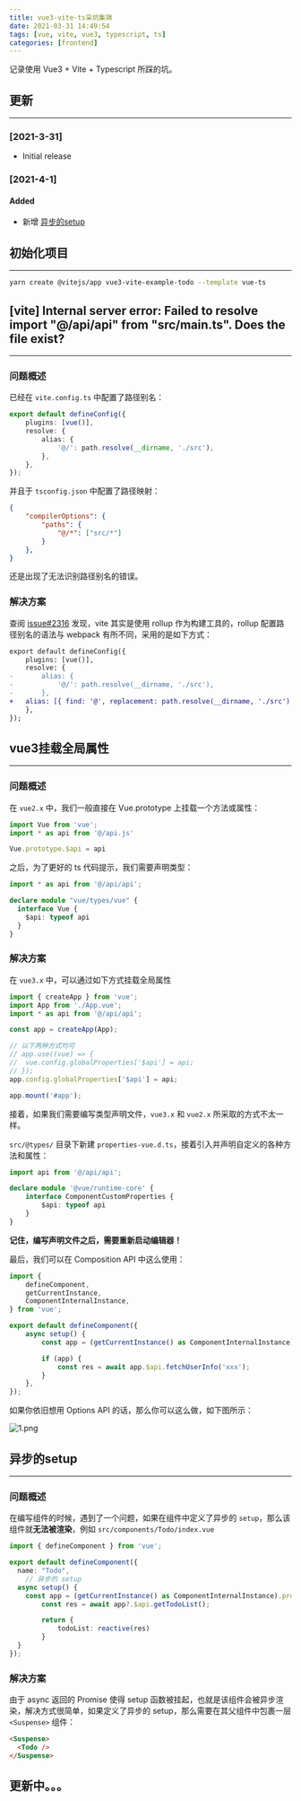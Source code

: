 ```yaml
---
title: vue3-vite-ts采坑集锦
date: 2021-03-31 14:49:54
tags: [vue, vite, vue3, typescript, ts]
categories: [frontend]
---
```


记录使用 Vue3 + Vite + Typescript 所踩的坑。

<!-- more -->

## 更新

------

### [2021-3-31]

- Initial release

### [2021-4-1]

#### Added

- 新增 [异步的setup](#异步的setup)

## 初始化项目

------

```bash
yarn create @vitejs/app vue3-vite-example-todo --template vue-ts
```

## [vite] Internal server error: Failed to resolve import "@/api/api" from "src/main.ts". Does the file exist?

------

### 问题概述

已经在 `vite.config.ts` 中配置了路径别名：

```typescript
export default defineConfig({
	plugins: [vue()],
	resolve: {
		alias: {
			'@/': path.resolve(__dirname, './src'),
		},
	},
});
```

并且于 `tsconfig.json` 中配置了路径映射：

```json
{
	"compilerOptions": {
		"paths": {
			"@/*": ["src/*"]
		}
	},
}

```

还是出现了无法识别路径别名的错误。

### 解决方案

查阅 [issue#2316](https://github.com/vitejs/vite/issues/2316#issuecomment-789410380) 发现，vite 其实是使用 rollup 作为构建工具的，rollup 配置路径别名的语法与 webpack 有所不同，采用的是如下方式：

```diff
export default defineConfig({
	plugins: [vue()],
	resolve: {
-		alias: {
-			'@/': path.resolve(__dirname, './src'),
-		},
+   alias: [{ find: '@', replacement: path.resolve(__dirname, './src') }],
	},
});
```

## vue3挂载全局属性

------

### 问题概述

在 `vue2.x` 中，我们一般直接在 Vue.prototype 上挂载一个方法或属性：

```ts
import Vue from 'vue';
import * as api from '@/api.js'

Vue.prototype.$api = api
```

之后，为了更好的 ts 代码提示，我们需要声明类型：

```ts
import * as api from '@/api/api';

declare module "vue/types/vue" {
  interface Vue {
    $api: typeof api
  }
}
```

### 解决方案

在 `vue3.x` 中，可以通过如下方式挂载全局属性

```ts
import { createApp } from 'vue';
import App from './App.vue';
import * as api from '@/api/api';

const app = createApp(App);

// 以下两种方式均可
// app.use((vue) => {
// 	vue.config.globalProperties['$api'] = api;
// });
app.config.globalProperties['$api'] = api;

app.mount('#app');
```

接着，如果我们需要编写类型声明文件，`vue3.x` 和 `vue2.x` 所采取的方式不太一样。

`src/@types/` 目录下新建 `properties-vue.d.ts`，接着引入并声明自定义的各种方法和属性：

```ts
import api from '@/api/api';

declare module '@vue/runtime-core' {
	interface ComponentCustomProperties {
		$api: typeof api
	}
}
```

**记住，编写声明文件之后，需要重新启动编辑器！**

最后，我们可以在 Composition API 中这么使用：

```ts
import {
	defineComponent,
	getCurrentInstance,
	ComponentInternalInstance,
} from 'vue';

export default defineComponent({
	async setup() {
		const app = (getCurrentInstance() as ComponentInternalInstance).proxy;

		if (app) {
			const res = await app.$api.fetchUserInfo('xxx');
		}
	},
});
```

如果你依旧想用 Options API 的话，那么你可以这么做，如下图所示：

![1.png](https://oos.blog.yyge.top/2021%2F3%2F31%2Fvue3-vite-ts%E9%87%87%E5%9D%91%E9%9B%86%E9%94%A6%2Fimages%2F1.png)






## 异步的setup

------

### 问题概述

在编写组件的时候，遇到了一个问题，如果在组件中定义了异步的 `setup`，那么该组件就**无法被渲染**，例如 `src/components/Todo/index.vue`

```ts
import { defineComponent } from 'vue';

export default defineComponent({
  name: "Todo",
	// 异步的 setup
  async setup() {
    const app = (getCurrentInstance() as ComponentInternalInstance).proxy;
		const res = await app?.$api.getTodoList();

		return {
			todoList: reactive(res)
		}
  }
});
```

### 解决方案

由于 async 返回的 Promise 使得 setup 函数被挂起，也就是该组件会被异步渲染，解决方式很简单，如果定义了异步的 setup，那么需要在其父组件中包裹一层 `<Suspense>` 组件：

```html
<Suspense>
  <Todo />
</Suspense>
```

## 更新中。。。